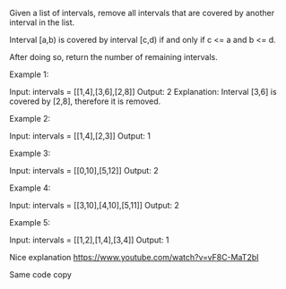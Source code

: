 Given a list of intervals, remove all intervals that are covered by another interval in the list.

Interval [a,b) is covered by interval [c,d) if and only if c <= a and b <= d.

After doing so, return the number of remaining intervals.

 

Example 1:

Input: intervals = [[1,4],[3,6],[2,8]]
Output: 2
Explanation: Interval [3,6] is covered by [2,8], therefore it is removed.

Example 2:

Input: intervals = [[1,4],[2,3]]
Output: 1

Example 3:

Input: intervals = [[0,10],[5,12]]
Output: 2

Example 4:

Input: intervals = [[3,10],[4,10],[5,11]]
Output: 2

Example 5:

Input: intervals = [[1,2],[1,4],[3,4]]
Output: 1

Nice explanation 
https://www.youtube.com/watch?v=vF8C-MaT2bI

Same code copy